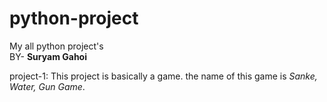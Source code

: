 # python-project
My all python project's
<br>
BY- <b> Suryam Gahoi </b>


project-1: This project is basically a game. the name of this game is <i>Sanke, Water, Gun Game</i>. 
